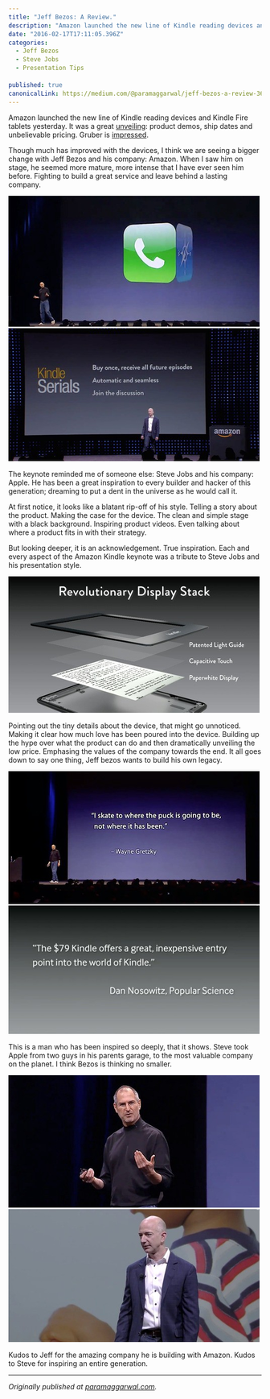```yaml
---
title: "Jeff Bezos: A Review."
description: "Amazon launched the new line of Kindle reading devices and Kindle Fire tablets yesterday. It was a great unveiling: product demos, ship dates and unbelievable pricing. Gruber is impressed. Though…"
date: "2016-02-17T17:11:05.396Z"
categories: 
  - Jeff Bezos
  - Steve Jobs
  - Presentation Tips

published: true
canonicalLink: https://medium.com/@paramaggarwal/jeff-bezos-a-review-360476d255ed
---
```


Amazon launched the new line of Kindle reading devices and Kindle Fire tablets yesterday. It was a great [unveiling](https://www.youtube.com/watch?v=VYi1jZXz9Kg): product demos, ship dates and unbelievable pricing. Gruber is [impressed](http://daringfireball.net/linked/2012/09/06/amazon-event).

Though much has improved with the devices, I think we are seeing a bigger change with Jeff Bezos and his company: Amazon. When I saw him on stage, he seemed more mature, more intense that I have ever seen him before. Fighting to build a great service and leave behind a lasting company.

![](./asset-1.jpg)![](./asset-2.jpg)

The keynote reminded me of someone else: Steve Jobs and his company: Apple. He has been a great inspiration to every builder and hacker of this generation; dreaming to put a dent in the universe as he would call it.

At first notice, it looks like a blatant rip-off of his style. Telling a story about the product. Making the case for the device. The clean and simple stage with a black background. Inspiring product videos. Even talking about where a product fits in with their strategy.

But looking deeper, it is an acknowledgement. True inspiration. Each and every aspect of the Amazon Kindle keynote was a tribute to Steve Jobs and his presentation style.

![](./asset-3.jpg)

Pointing out the tiny details about the device, that might go unnoticed. Making it clear how much love has been poured into the device. Building up the hype over what the product can do and then dramatically unveiling the low price. Emphasing the values of the company towards the end. It all goes down to say one thing, Jeff bezos wants to build his own legacy.

![](./asset-4.jpg)![](./asset-5.jpg)

This is a man who has been inspired so deeply, that it shows. Steve took Apple from two guys in his parents garage, to the most valuable company on the planet. I think Bezos is thinking no smaller.

![](./asset-6.jpg)![](./asset-7.jpg)

Kudos to Jeff for the amazing company he is building with Amazon. Kudos to Steve for inspiring an entire generation.

---

_Originally published at_ [_paramaggarwal.com_](http://paramaggarwal.com/post/31047079985/jeff-bezos-a-review)_._